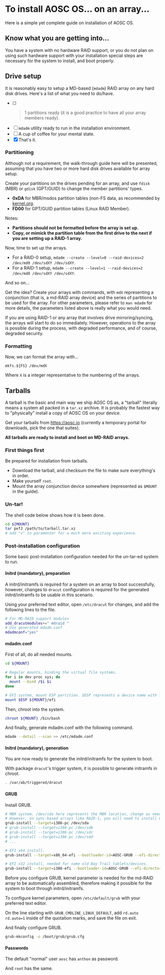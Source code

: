 # To install AOSC OS... on an array...

Here is a simple yet complete guide on installation of AOSC OS.

## Know what you are getting into...

You have a system with no hardware RAID support, or you do not plan on using such hardware support with your
installation special steps are necessary for the system to install, and boot properly.

## Drive setup

It is reasonably easy to setup a MD-based (`mdadm`) RAID array on any hard disk drives. Here's a list of what
you need to do/have.

- [ ] > 1 partitions ready (it is a good practice to have all your array members ready).
- [ ] `mdadm` utility ready to run in the installation environment.
- [ ] A cup of coffee for your mental state.
- [x] That's it.

### Partitioning

Although not a requirement, the walk-through guide here will be presented, assuming that you have two or more
hard disk drives available for array setup.

Create your partitions on the drives pending for an array, and use `fdisk` (MBR) or `gdisk` (GPT/GUID) to change
the member partitions' types.

- **0xDA** for MBR/msdos partition tables (non-FS data, as recommended by [kernel.org](https://kernel.org).
- **FD00** for GPT/GUID partition tables (Linux RAID Member).

Notes:

- **Partitions should not be formatted before the array is set up.**
- **Copy, or mimick the partition table from the first drive to the next if you are setting up a RAID-1 array.**

Now, time to set up the arrays.

- For a RAID-0 setup, `mdadm --create --level=0 --raid-devices=2 /dev/md0 /dev/sdXY /dev/sdXY`.
- For a RAID-1 setup, `mdadm --create --level=1 --raid-devices=2 /dev/md0 /dev/sdXY /dev/sdXY`.

And so on...

Get the idea? Create your arrays with commands, with `mdX` representing a conjunction (that is, a md-RAID array
device) and the series of partitions to be used for the array. For other parameters, please refer to `man mdadm`
for more details, the parameters listed above is really what you would need.

If you are using RAID-1 or any array that involves drive mirroring/syncing, the arrays will start to do so
immediately. However, operations to the array is possible during the process, with degraded performance, and
of course, degraded security.

### Formatting

Now, we can format the array with...

`mkfs.${FS} /dev/mdX`

Where `X` is a integer representative to the numbering of the arrays.

## Tarballs

A tarball is the basic and main way we ship AOSC OS as, a "tarball" literally means a system all packed in a 
`tar.xz` archive. It is probably the fastest way to "physically" install a copy of AOSC OS on your device.

Get your tarballs from https://aosc.io (currently a temporary portal for downloads, pick the one that suites).

**All tarballs are ready to install and boot on MD-RAID arrays.**

### First things first

Be prepared for installation from tarballs.

- Download the tarball, and checksum the file to make sure everything's in order.
- Make yourself `root`.
- Mount the array conjunction device somewhere (represented as `$MOUNT` in the guide).

### Un-tar!

The shell code below shows how it is been done.

```bash
cd ${MOUNT}
tar pxfJ /path/to/tarball.tar.xz
# add "v" to paramenter for a much more exciting experience.
```

### Post-installation configuration

Some basic post-installation configuration needed for the un-tar-ed system to run.

#### Initrd (mandatory), preparation

A initrd/initramfs is required for a system on an array to boot successfully, however, changes to 
`dracut` configuration is required for the generated initrd/initramfs to be usable in this scenario.

Using your preferred text editor, open `/etc/dracut` for changes, and add the following lines to the file.

```bash
# For MD-RAID support modules
add_dracutmodules+=" mdraid "
# Use generated mdadm.conf
mdadmconf="yes"
```

#### mdadm.conf

First of all, do all needed mounts.

```bash
cd ${MOUNT}

# Regular mounts, binding the virtual file systems.
for i in dev proc sys; do
  mount --bind /$i $i
done

# EFI system, mount ESP partition. $ESP represents a device name with full path.
mount $ESP ${MOUNT}/efi
```

Then, chroot into the system.

```bash
chroot ${MOUNT} /bin/bash
```

And finally, generate mdadm.conf with the following command.

```bash
mdadm --detail --scan >> /etc/mdadm.conf
```

#### Initrd (mandatory), generation

You are now ready to generate the initrd/initramfs for the system to boot.

With package `dracut`'s trigger system, it is possible to generate initramfs in chroot.

```bash
. /var/ab/triggered/dracut
```

#### GRUB

Install GRUB.

```bash
# MBR system. /dev/sda here represents the MBR location, change as needed.
# However, on sync-based arrays like RAID-1, you will need to install GRUB on all member disks.
grub-install --target=i386-pc /dev/sda
# grub-install --target=i386-pc /dev/sdb
# grub-install --target=i386-pc /dev/sdc
# grub-install --target=i386-pc /dev/sdd
# ...

# EFI x64 install.
grub-install --target=x86_64-efi --bootloader-id=AOSC-GRUB --efi-directory=/efi

# EFI x32 install, needed for some old Bay Trail tablets/devices.
grub-install --target=i386-efi --bootloader-id=AOSC-GRUB --efi-directory=/efi
```

Before you configure GRUB, kernel parameter is needed for the md-RAID array to be automatically assembled,
therefore making it possible for the system to boot through initrd/initramfs.

To configure kernel parameters, open `/etc/default/grub` with your preferred text editor.

On the line starting with `GRUB_CMDLINE_LINUX_DEFAULT`, add `rd.auto rd.auto=1` inside of the quotation marks,
and save the file on exit.

And finally configure GRUB.

```bash
grub-mkconfig -o /boot/grub/grub.cfg
```

#### Passwords

The default "normal" user `aosc` has `anthon` as password.

And `root` has the same.
